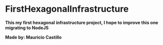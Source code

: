 # FirstHexagonalInfrastructure

**This my first hexagonal infrastructure project, I hope to improve this one migrating to NodeJS**

**Made by: Mauricio Castillo**